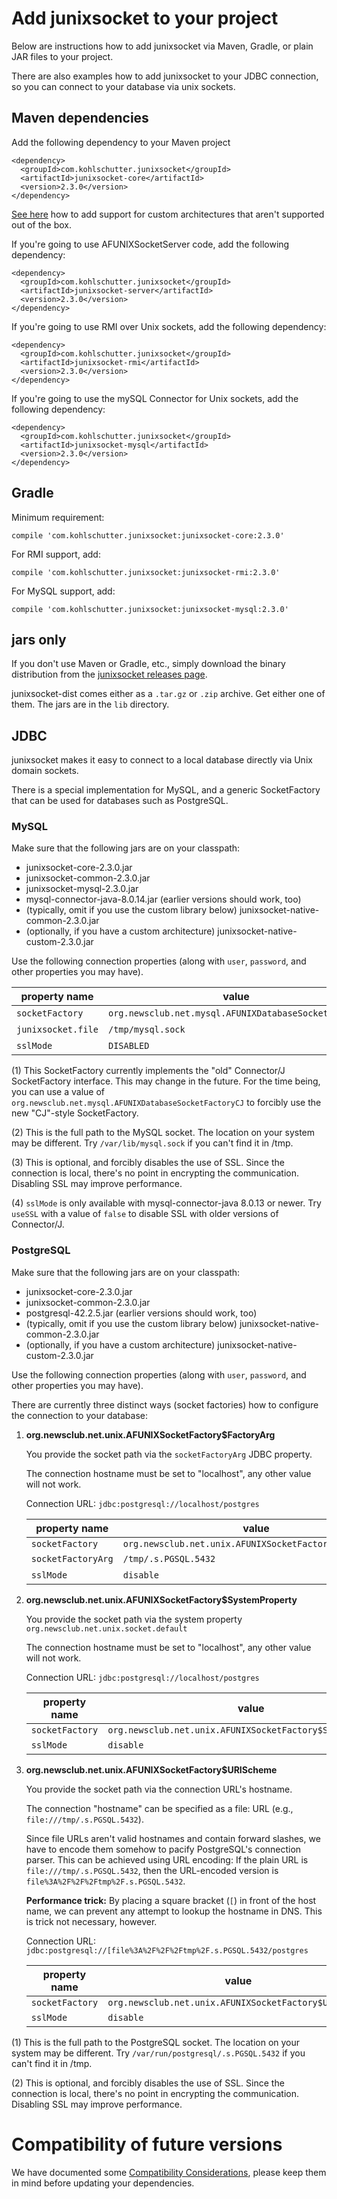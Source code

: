 # Add junixsocket to your project

Below are instructions how to add junixsocket via Maven, Gradle, or plain JAR files to your project.

There are also examples how to add junixsocket to your JDBC connection, so you can connect to your
database via unix sockets.

## Maven dependencies

Add the following dependency to your Maven project

    <dependency>
      <groupId>com.kohlschutter.junixsocket</groupId>
      <artifactId>junixsocket-core</artifactId>
      <version>2.3.0</version>
    </dependency>

[See here](customarch.html) how to add support for custom architectures that aren't supported out of the box.
    
If you're going to use AFUNIXSocketServer code, add the following dependency:
    
    <dependency>
      <groupId>com.kohlschutter.junixsocket</groupId>
      <artifactId>junixsocket-server</artifactId>
      <version>2.3.0</version>
    </dependency>
    
If you're going to use RMI over Unix sockets, add the following dependency:
    
    <dependency>
      <groupId>com.kohlschutter.junixsocket</groupId>
      <artifactId>junixsocket-rmi</artifactId>
      <version>2.3.0</version>
    </dependency>

If you're going to use the mySQL Connector for Unix sockets, add the following dependency:

    <dependency>
      <groupId>com.kohlschutter.junixsocket</groupId>
      <artifactId>junixsocket-mysql</artifactId>
      <version>2.3.0</version>
    </dependency>
 
## Gradle
 
 Minimum requirement:
 
    compile 'com.kohlschutter.junixsocket:junixsocket-core:2.3.0'
 
 For RMI support, add:
 
    compile 'com.kohlschutter.junixsocket:junixsocket-rmi:2.3.0'
 
 For MySQL support, add:
 
    compile 'com.kohlschutter.junixsocket:junixsocket-mysql:2.3.0'

## jars only

If you don't use Maven or Gradle, etc., simply download the binary distribution from the
[junixsocket releases page](https://github.com/kohlschutter/junixsocket/releases).

junixsocket-dist comes either as a `.tar.gz` or `.zip` archive. Get either one of them. The jars
are in the `lib` directory.

## JDBC

junixsocket makes it easy to connect to a local database directly via Unix domain sockets.

There is a special implementation for MySQL, and a generic SocketFactory that can be used for
databases such as PostgreSQL.

### MySQL

Make sure that the following jars are on your classpath:

 * junixsocket-core-2.3.0.jar
 * junixsocket-common-2.3.0.jar
 * junixsocket-mysql-2.3.0.jar
 * mysql-connector-java-8.0.14.jar (earlier versions should work, too)
 * (typically, omit if you use the custom library below) junixsocket-native-common-2.3.0.jar
 * (optionally, if you have a custom architecture) junixsocket-native-custom-2.3.0.jar

Use the following connection properties (along with `user`, `password`, and other properties you may have).

| property name | value | remarks |
| ------------- | ----- | ------- |
| `socketFactory` | `org.newsclub.net.mysql.AFUNIXDatabaseSocketFactory` | (1) |
| `junixsocket.file` | `/tmp/mysql.sock` | (2) |
| `sslMode` | `DISABLED` | (3)(4) |

(1) This SocketFactory currently implements the "old" Connector/J SocketFactory interface.
This may change in the future. For the time being, you can use a value of
`org.newsclub.net.mysql.AFUNIXDatabaseSocketFactoryCJ`
to forcibly use the new "CJ"-style SocketFactory.

(2) This is the full path to the MySQL socket. The location on your system may be different. Try `/var/lib/mysql.sock`
if you can't find it in /tmp.

(3) This is optional, and forcibly disables the use of SSL. Since the connection is local, there's
no point in encrypting the communication. Disabling SSL may improve performance.

(4) `sslMode` is only available with mysql-connector-java 8.0.13 or newer. Try `useSSL` with a value of `false`
to disable SSL with older versions of Connector/J.
 
### PostgreSQL

Make sure that the following jars are on your classpath:

 * junixsocket-core-2.3.0.jar
 * junixsocket-common-2.3.0.jar
 * postgresql-42.2.5.jar (earlier versions should work, too)
 * (typically, omit if you use the custom library below) junixsocket-native-common-2.3.0.jar
 * (optionally, if you have a custom architecture) junixsocket-native-custom-2.3.0.jar


Use the following connection properties (along with `user`, `password`, and other properties you may have).

There are currently three distinct ways (socket factories) how to configure the connection to your database:

 1. **org.newsclub.net.unix.AFUNIXSocketFactory$FactoryArg**
 
    You provide the socket path via the `socketFactoryArg` JDBC property.

    The connection hostname must be set to "localhost", any other value will not work.
    
    Connection URL: `jdbc:postgresql://localhost/postgres`
    
    | property name | value | remarks |
    | ------------- | ----- | ------- |
    | `socketFactory` | `org.newsclub.net.unix.AFUNIXSocketFactory$FactoryArg` | |
    | `socketFactoryArg` | `/tmp/.s.PGSQL.5432` | (1) |
    | `sslMode` | `disable` | (2) |

    
 2. **org.newsclub.net.unix.AFUNIXSocketFactory$SystemProperty**
 
    You provide the socket path via the system property `org.newsclub.net.unix.socket.default`

    The connection hostname must be set to "localhost", any other value will not work.
 
    Connection URL: `jdbc:postgresql://localhost/postgres`
    
    | property name | value | remarks |
    | ------------- | ----- | ------- |
    | `socketFactory` | `org.newsclub.net.unix.AFUNIXSocketFactory$SystemProperty` | |
    | `sslMode` | `disable` | (2) |
 
 3. **org.newsclub.net.unix.AFUNIXSocketFactory$URIScheme**
 
    You provide the socket path via the connection URL's hostname.

    The connection "hostname" can be specified as a file: URL (e.g., `file:///tmp/.s.PGSQL.5432`).

    Since file URLs aren't valid hostnames and contain forward slashes, we have to encode them
    somehow to pacify PostgreSQL's connection parser. This can be achieved using URL encoding:
    If the plain URL is `file:///tmp/.s.PGSQL.5432`, then the URL-encoded version is `file%3A%2F%2F%2Ftmp%2F.s.PGSQL.5432`.
    
    **Performance trick:** By placing a square bracket (`[`) in front of the host name, we can prevent
    any attempt to lookup the hostname in DNS. This is trick not necessary, however.
    
    Connection URL: `jdbc:postgresql://[file%3A%2F%2F%2Ftmp%2F.s.PGSQL.5432/postgres`
    
    | property name | value | remarks |
    | ------------- | ----- | ------- |
    | `socketFactory` | `org.newsclub.net.unix.AFUNIXSocketFactory$URIScheme` | |
    | `sslMode` | `disable` | (2) |


(1) This is the full path to the PostgreSQL socket. The location on your system may be different.
    Try `/var/run/postgresql/.s.PGSQL.5432` if you can't find it in /tmp.

(2) This is optional, and forcibly disables the use of SSL. Since the connection is local, there's
no point in encrypting the communication. Disabling SSL may improve performance.


# Compatibility of future versions
 
We have documented some [Compatibility Considerations](compatibility.html), please keep them
in mind before updating your dependencies.
